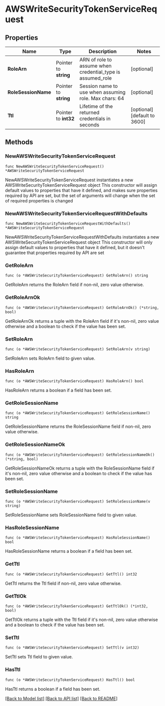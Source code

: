 # AWSWriteSecurityTokenServiceRequest

## Properties

Name | Type | Description | Notes
------------ | ------------- | ------------- | -------------
**RoleArn** | Pointer to **string** | ARN of role to assume when credential_type is assumed_role | [optional] 
**RoleSessionName** | Pointer to **string** | Session name to use when assuming role. Max chars: 64 | [optional] 
**Ttl** | Pointer to **int32** | Lifetime of the returned credentials in seconds | [optional] [default to 3600]

## Methods

### NewAWSWriteSecurityTokenServiceRequest

`func NewAWSWriteSecurityTokenServiceRequest() *AWSWriteSecurityTokenServiceRequest`

NewAWSWriteSecurityTokenServiceRequest instantiates a new AWSWriteSecurityTokenServiceRequest object
This constructor will assign default values to properties that have it defined,
and makes sure properties required by API are set, but the set of arguments
will change when the set of required properties is changed

### NewAWSWriteSecurityTokenServiceRequestWithDefaults

`func NewAWSWriteSecurityTokenServiceRequestWithDefaults() *AWSWriteSecurityTokenServiceRequest`

NewAWSWriteSecurityTokenServiceRequestWithDefaults instantiates a new AWSWriteSecurityTokenServiceRequest object
This constructor will only assign default values to properties that have it defined,
but it doesn't guarantee that properties required by API are set

### GetRoleArn

`func (o *AWSWriteSecurityTokenServiceRequest) GetRoleArn() string`

GetRoleArn returns the RoleArn field if non-nil, zero value otherwise.

### GetRoleArnOk

`func (o *AWSWriteSecurityTokenServiceRequest) GetRoleArnOk() (*string, bool)`

GetRoleArnOk returns a tuple with the RoleArn field if it's non-nil, zero value otherwise
and a boolean to check if the value has been set.

### SetRoleArn

`func (o *AWSWriteSecurityTokenServiceRequest) SetRoleArn(v string)`

SetRoleArn sets RoleArn field to given value.

### HasRoleArn

`func (o *AWSWriteSecurityTokenServiceRequest) HasRoleArn() bool`

HasRoleArn returns a boolean if a field has been set.

### GetRoleSessionName

`func (o *AWSWriteSecurityTokenServiceRequest) GetRoleSessionName() string`

GetRoleSessionName returns the RoleSessionName field if non-nil, zero value otherwise.

### GetRoleSessionNameOk

`func (o *AWSWriteSecurityTokenServiceRequest) GetRoleSessionNameOk() (*string, bool)`

GetRoleSessionNameOk returns a tuple with the RoleSessionName field if it's non-nil, zero value otherwise
and a boolean to check if the value has been set.

### SetRoleSessionName

`func (o *AWSWriteSecurityTokenServiceRequest) SetRoleSessionName(v string)`

SetRoleSessionName sets RoleSessionName field to given value.

### HasRoleSessionName

`func (o *AWSWriteSecurityTokenServiceRequest) HasRoleSessionName() bool`

HasRoleSessionName returns a boolean if a field has been set.

### GetTtl

`func (o *AWSWriteSecurityTokenServiceRequest) GetTtl() int32`

GetTtl returns the Ttl field if non-nil, zero value otherwise.

### GetTtlOk

`func (o *AWSWriteSecurityTokenServiceRequest) GetTtlOk() (*int32, bool)`

GetTtlOk returns a tuple with the Ttl field if it's non-nil, zero value otherwise
and a boolean to check if the value has been set.

### SetTtl

`func (o *AWSWriteSecurityTokenServiceRequest) SetTtl(v int32)`

SetTtl sets Ttl field to given value.

### HasTtl

`func (o *AWSWriteSecurityTokenServiceRequest) HasTtl() bool`

HasTtl returns a boolean if a field has been set.


[[Back to Model list]](../README.md#documentation-for-models) [[Back to API list]](../README.md#documentation-for-api-endpoints) [[Back to README]](../README.md)


